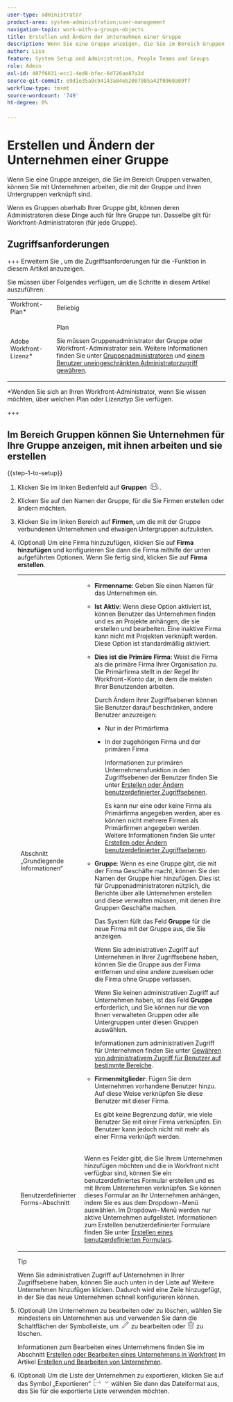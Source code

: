```yaml
---
user-type: administrator
product-area: system-administration;user-management
navigation-topic: work-with-a-groups-objects
title: Erstellen und Ändern der Unternehmen einer Gruppe
description: Wenn Sie eine Gruppe anzeigen, die Sie im Bereich Gruppen verwalten, können Sie mit Unternehmen arbeiten, die mit der Gruppe und ihren Untergruppen verknüpft sind.
author: Lisa
feature: System Setup and Administration, People Teams and Groups
role: Admin
exl-id: 407f6631-ecc1-4ed8-bfec-6d726ae87a3d
source-git-commit: e9d1e35a9c94143a84eb2007985a42f0960a09f7
workflow-type: tm+mt
source-wordcount: '749'
ht-degree: 0%

---
```


# Erstellen und Ändern der Unternehmen einer Gruppe

Wenn Sie eine Gruppe anzeigen, die Sie im Bereich Gruppen verwalten, können Sie mit Unternehmen arbeiten, die mit der Gruppe und ihren Untergruppen verknüpft sind.

Wenn es Gruppen oberhalb Ihrer Gruppe gibt, können deren Administratoren diese Dinge auch für Ihre Gruppe tun. Dasselbe gilt für Workfront-Administratoren (für jede Gruppe).

## Zugriffsanforderungen

+++ Erweitern Sie , um die Zugriffsanforderungen für die -Funktion in diesem Artikel anzuzeigen.

Sie müssen über Folgendes verfügen, um die Schritte in diesem Artikel auszuführen:

<table style="table-layout:auto"> 
 <col> 
 <col> 
 <tbody> 
  <tr> 
   <td role="rowheader">Workfront-Plan*</td> 
   <td>Beliebig</td> 
  </tr> 
  <tr> 
   <td role="rowheader">Adobe Workfront-Lizenz*</td> 
   <td> <p>Plan </p> <p>Sie müssen Gruppenadministrator der Gruppe oder Workfront-Administrator sein. Weitere Informationen finden Sie unter <a href="../../../administration-and-setup/manage-groups/group-roles/group-administrators.md" class="MCXref xref" data-mc-variable-override="">Gruppenadministratoren</a> und <a href="../../../administration-and-setup/add-users/configure-and-grant-access/grant-a-user-full-administrative-access.md" class="MCXref xref" data-mc-variable-override="">einem Benutzer uneingeschränkten Administratorzugriff gewähren</a>.</p> </td> 
  </tr> 
 </tbody> 
</table>

&#42;Wenden Sie sich an Ihren Workfront-Administrator, wenn Sie wissen möchten, über welchen Plan oder Lizenztyp Sie verfügen.

+++

## Im Bereich Gruppen können Sie Unternehmen für Ihre Gruppe anzeigen, mit ihnen arbeiten und sie erstellen

{{step-1-to-setup}}

1. Klicken Sie im linken Bedienfeld auf **Gruppen** ![](assets/groups-icon.png).

1. Klicken Sie auf den Namen der Gruppe, für die Sie Firmen erstellen oder ändern möchten.
1. Klicken Sie im linken Bereich auf **Firmen**, um die mit der Gruppe verbundenen Unternehmen und etwaigen Untergruppen aufzulisten.
1. (Optional) Um eine Firma hinzuzufügen, klicken Sie auf **Firma hinzufügen** und konfigurieren Sie dann die Firma mithilfe der unten aufgeführten Optionen. Wenn Sie fertig sind, klicken Sie auf **Firma erstellen**.

   <table style="table-layout:auto"> 
    <col> 
    <col> 
    <tbody> 
     <tr> 
      <td role="rowheader">Abschnitt „Grundlegende Informationen“</td> 
      <td> 
       <ul> 
        <li> <p><b>Firmenname</b>: Geben Sie einen Namen für das Unternehmen ein.</p> </li> 
        <li> <p><b>Ist Aktiv</b>: Wenn diese Option aktiviert ist, können Benutzer das Unternehmen finden und es an Projekte anhängen, die sie erstellen und bearbeiten. Eine inaktive Firma kann nicht mit Projekten verknüpft werden. Diese Option ist standardmäßig aktiviert.</p> </li> 
        <li> <p><b>Dies ist die Primäre Firma</b>: Weist die Firma als die primäre Firma Ihrer Organisation zu. Die Primärfirma stellt in der Regel Ihr Workfront-Konto dar, in dem die meisten Ihrer Benutzenden arbeiten.</p> <p>Durch Ändern ihrer Zugriffsebenen können Sie Benutzer darauf beschränken, andere Benutzer anzuzeigen:</p> 
         <ul> 
          <li>Nur in der Primärfirma</li> 
          <li> <p>In der zugehörigen Firma und der primären Firma</p> <p>Informationen zur primären Unternehmensfunktion in den Zugriffsebenen der Benutzer finden Sie unter <a href="../../../administration-and-setup/add-users/configure-and-grant-access/create-modify-access-levels.md" class="MCXref xref" data-mc-variable-override="">Erstellen oder Ändern benutzerdefinierter Zugriffsebenen</a>.</p> <p>Es kann nur eine oder keine Firma als Primärfirma angegeben werden, aber es können nicht mehrere Firmen als Primärfirmen angegeben werden. Weitere Informationen finden Sie unter <a href="../../../administration-and-setup/add-users/configure-and-grant-access/create-modify-access-levels.md" class="MCXref xref" data-mc-variable-override="">Erstellen oder Ändern benutzerdefinierter Zugriffsebenen</a>.</p> </li> 
         </ul> </li> 
        <li> <p><b>Gruppe</b>: Wenn es eine Gruppe gibt, die mit der Firma Geschäfte macht, können Sie den Namen der Gruppe hier hinzufügen. Dies ist für Gruppenadministratoren nützlich, die Berichte über alle Unternehmen erstellen und diese verwalten müssen, mit denen ihre Gruppen Geschäfte machen.</p> <p data-mc-conditions="SnippetConditions-wf-groups.groups">Das System füllt das Feld <strong>Gruppe</strong> für die neue Firma mit der Gruppe aus, die Sie anzeigen.</p> <p data-mc-conditions="SnippetConditions-wf-groups.groups">Wenn Sie administrativen Zugriff auf Unternehmen in Ihrer Zugriffsebene haben, können Sie die Gruppe aus der Firma entfernen und eine andere zuweisen oder die Firma ohne Gruppe verlassen.</p> <p data-mc-conditions="SnippetConditions-wf-groups.groups">Wenn Sie keinen administrativen Zugriff auf Unternehmen haben, ist das Feld <strong>Gruppe</strong> erforderlich, und Sie können nur die von Ihnen verwalteten Gruppen oder alle Untergruppen unter diesen Gruppen auswählen.</p> <p data-mc-conditions="SnippetConditions-wf-groups.groups">Informationen zum administrativen Zugriff für Unternehmen finden Sie unter <a href="../../../administration-and-setup/add-users/configure-and-grant-access/grant-users-admin-access-certain-areas.md" class="MCXref xref" data-mc-variable-override="">Gewähren von administrativem Zugriff für Benutzer auf bestimmte Bereiche</a>.</p> </li> 
        <li> <p><b>Firmenmitglieder</b>: Fügen Sie dem Unternehmen vorhandene Benutzer hinzu. Auf diese Weise verknüpfen Sie diese Benutzer mit dieser Firma.</p> <p>Es gibt keine Begrenzung dafür, wie viele Benutzer Sie mit einer Firma verknüpfen. Ein Benutzer kann jedoch nicht mit mehr als einer Firma verknüpft werden.</p> </li> 
       </ul> </td> 
     </tr>
     <tr> 
      <td role="rowheader">Benutzerdefinierter Forms-Abschnitt</td> 
      <td> <p>Wenn es Felder gibt, die Sie Ihrem Unternehmen hinzufügen möchten und die in Workfront nicht verfügbar sind, können Sie ein benutzerdefiniertes Formular erstellen und es mit Ihrem Unternehmen verknüpfen. Sie können dieses Formular an Ihr Unternehmen anhängen, indem Sie es aus dem Dropdown-Menü auswählen. Im Dropdown-Menü werden nur aktive Unternehmen aufgelistet. Informationen zum Erstellen benutzerdefinierter Formulare finden Sie unter <a href="/help/quicksilver/administration-and-setup/customize-workfront/create-manage-custom-forms/form-designer/design-a-form/design-a-form.md">Erstellen eines benutzerdefinierten Formulars</a>. </p> </td> 
     </tr> 
    </tbody> 
   </table>

   >[!TIP]
   >
   >Wenn Sie administrativen Zugriff auf Unternehmen in Ihrer Zugriffsebene haben, können Sie auch unten in der Liste auf Weitere Unternehmen hinzufügen klicken. Dadurch wird eine Zeile hinzugefügt, in der Sie das neue Unternehmen schnell konfigurieren können.

1. (Optional) Um Unternehmen zu bearbeiten oder zu löschen, wählen Sie mindestens ein Unternehmen aus und verwenden Sie dann die Schaltflächen der Symbolleiste, um ![](assets/edit-icon.png) zu bearbeiten oder ![](assets/delete.png) zu löschen.

   Informationen zum Bearbeiten eines Unternehmens finden Sie im Abschnitt [Erstellen oder Bearbeiten eines Unternehmens in Workfront](../../../administration-and-setup/set-up-workfront/organizational-setup/create-and-edit-companies.md#adding-a-company-to-workfront) im Artikel [Erstellen und Bearbeiten von Unternehmen](../../../administration-and-setup/set-up-workfront/organizational-setup/create-and-edit-companies.md).

1. (Optional) Um die Liste der Unternehmen zu exportieren, klicken Sie auf das Symbol „Exportieren“ ![](assets/export.png) wählen Sie dann das Dateiformat aus, das Sie für die exportierte Liste verwenden möchten.
